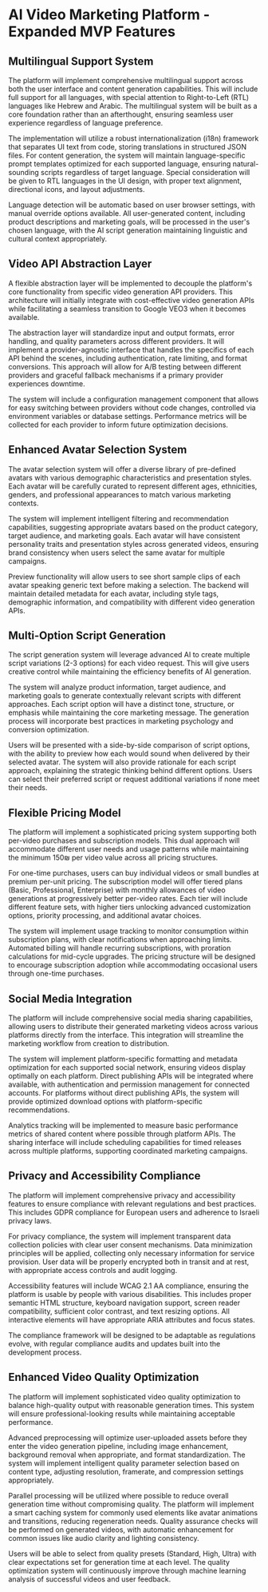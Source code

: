 # AI Video Marketing Platform - Expanded MVP Features

## Multilingual Support System

The platform will implement comprehensive multilingual support across both the user interface and content generation capabilities. This will include full support for all languages, with special attention to Right-to-Left (RTL) languages like Hebrew and Arabic. The multilingual system will be built as a core foundation rather than an afterthought, ensuring seamless user experience regardless of language preference.

The implementation will utilize a robust internationalization (i18n) framework that separates UI text from code, storing translations in structured JSON files. For content generation, the system will maintain language-specific prompt templates optimized for each supported language, ensuring natural-sounding scripts regardless of target language. Special consideration will be given to RTL languages in the UI design, with proper text alignment, directional icons, and layout adjustments.

Language detection will be automatic based on user browser settings, with manual override options available. All user-generated content, including product descriptions and marketing goals, will be processed in the user's chosen language, with the AI script generation maintaining linguistic and cultural context appropriately.

## Video API Abstraction Layer

A flexible abstraction layer will be implemented to decouple the platform's core functionality from specific video generation API providers. This architecture will initially integrate with cost-effective video generation APIs while facilitating a seamless transition to Google VEO3 when it becomes available.

The abstraction layer will standardize input and output formats, error handling, and quality parameters across different providers. It will implement a provider-agnostic interface that handles the specifics of each API behind the scenes, including authentication, rate limiting, and format conversions. This approach will allow for A/B testing between different providers and graceful fallback mechanisms if a primary provider experiences downtime.

The system will include a configuration management component that allows for easy switching between providers without code changes, controlled via environment variables or database settings. Performance metrics will be collected for each provider to inform future optimization decisions.

## Enhanced Avatar Selection System

The avatar selection system will offer a diverse library of pre-defined avatars with various demographic characteristics and presentation styles. Each avatar will be carefully curated to represent different ages, ethnicities, genders, and professional appearances to match various marketing contexts.

The system will implement intelligent filtering and recommendation capabilities, suggesting appropriate avatars based on the product category, target audience, and marketing goals. Each avatar will have consistent personality traits and presentation styles across generated videos, ensuring brand consistency when users select the same avatar for multiple campaigns.

Preview functionality will allow users to see short sample clips of each avatar speaking generic text before making a selection. The backend will maintain detailed metadata for each avatar, including style tags, demographic information, and compatibility with different video generation APIs.

## Multi-Option Script Generation

The script generation system will leverage advanced AI to create multiple script variations (2-3 options) for each video request. This will give users creative control while maintaining the efficiency benefits of AI generation.

The system will analyze product information, target audience, and marketing goals to generate contextually relevant scripts with different approaches. Each script option will have a distinct tone, structure, or emphasis while maintaining the core marketing message. The generation process will incorporate best practices in marketing psychology and conversion optimization.

Users will be presented with a side-by-side comparison of script options, with the ability to preview how each would sound when delivered by their selected avatar. The system will also provide rationale for each script approach, explaining the strategic thinking behind different options. Users can select their preferred script or request additional variations if none meet their needs.

## Flexible Pricing Model

The platform will implement a sophisticated pricing system supporting both per-video purchases and subscription models. This dual approach will accommodate different user needs and usage patterns while maintaining the minimum 150₪ per video value across all pricing structures.

For one-time purchases, users can buy individual videos or small bundles at premium per-unit pricing. The subscription model will offer tiered plans (Basic, Professional, Enterprise) with monthly allowances of video generations at progressively better per-video rates. Each tier will include different feature sets, with higher tiers unlocking advanced customization options, priority processing, and additional avatar choices.

The system will implement usage tracking to monitor consumption within subscription plans, with clear notifications when approaching limits. Automated billing will handle recurring subscriptions, with proration calculations for mid-cycle upgrades. The pricing structure will be designed to encourage subscription adoption while accommodating occasional users through one-time purchases.

## Social Media Integration

The platform will include comprehensive social media sharing capabilities, allowing users to distribute their generated marketing videos across various platforms directly from the interface. This integration will streamline the marketing workflow from creation to distribution.

The system will implement platform-specific formatting and metadata optimization for each supported social network, ensuring videos display optimally on each platform. Direct publishing APIs will be integrated where available, with authentication and permission management for connected accounts. For platforms without direct publishing APIs, the system will provide optimized download options with platform-specific recommendations.

Analytics tracking will be implemented to measure basic performance metrics of shared content where possible through platform APIs. The sharing interface will include scheduling capabilities for timed releases across multiple platforms, supporting coordinated marketing campaigns.

## Privacy and Accessibility Compliance

The platform will implement comprehensive privacy and accessibility features to ensure compliance with relevant regulations and best practices. This includes GDPR compliance for European users and adherence to Israeli privacy laws.

For privacy compliance, the system will implement transparent data collection policies with clear user consent mechanisms. Data minimization principles will be applied, collecting only necessary information for service provision. User data will be properly encrypted both in transit and at rest, with appropriate access controls and audit logging.

Accessibility features will include WCAG 2.1 AA compliance, ensuring the platform is usable by people with various disabilities. This includes proper semantic HTML structure, keyboard navigation support, screen reader compatibility, sufficient color contrast, and text resizing options. All interactive elements will have appropriate ARIA attributes and focus states.

The compliance framework will be designed to be adaptable as regulations evolve, with regular compliance audits and updates built into the development process.

## Enhanced Video Quality Optimization

The platform will implement sophisticated video quality optimization to balance high-quality output with reasonable generation times. This system will ensure professional-looking results while maintaining acceptable performance.

Advanced preprocessing will optimize user-uploaded assets before they enter the video generation pipeline, including image enhancement, background removal when appropriate, and format standardization. The system will implement intelligent quality parameter selection based on content type, adjusting resolution, framerate, and compression settings appropriately.

Parallel processing will be utilized where possible to reduce overall generation time without compromising quality. The platform will implement a smart caching system for commonly used elements like avatar animations and transitions, reducing regeneration needs. Quality assurance checks will be performed on generated videos, with automatic enhancement for common issues like audio clarity and lighting consistency.

Users will be able to select from quality presets (Standard, High, Ultra) with clear expectations set for generation time at each level. The quality optimization system will continuously improve through machine learning analysis of successful videos and user feedback.
